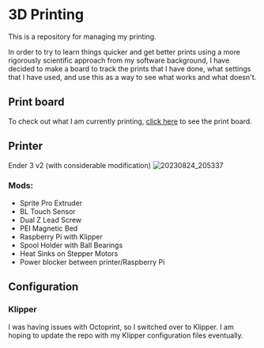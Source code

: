 # 3D Printing

This is a repository for managing my printing.

In order to try to learn things quicker and get better prints using a more rigorously scientific approach from my software background, I have decided to make a board to track the prints that I have done, what settings that I have used, and use this as a way to see what works and what doesn't.

## Print board

To check out what I am currently printing, [click here](https://github.com/users/Vlek/projects/2) to see the print board.

## Printer

Ender 3 v2 (with considerable modification)
![20230824_205337](https://github.com/Vlek/3D_Printing/assets/15008772/31720c36-4fd2-4187-a9ad-db862a28d75a)

### Mods:
- Sprite Pro Extruder
- BL Touch Sensor
- Dual Z Lead Screw
- PEI Magnetic Bed
- Raspberry Pi with Klipper
- Spool Holder with Ball Bearings
- Heat Sinks on Stepper Motors
- Power blocker between printer/Raspberry Pi

## Configuration

### Klipper
I was having issues with Octoprint, so I switched over to Klipper. I am hoping to update the repo with my Klipper configuration files eventually.

